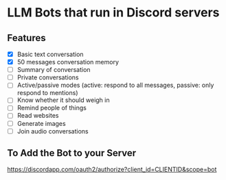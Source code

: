 # LLM Bots that run in Discord servers

## Features
- [x] Basic text conversation
- [x] 50 messages conversation memory
- [ ] Summary of conversation
- [ ] Private conversations
- [ ] Active/passive modes (active: respond to all messages, passive: only respond to mentions)
- [ ] Know whether it should weigh in
- [ ] Remind people of things
- [ ] Read websites
- [ ] Generate images
- [ ] Join audio conversations

## To Add the Bot to your Server

https://discordapp.com/oauth2/authorize?client_id=CLIENTID&scope=bot
